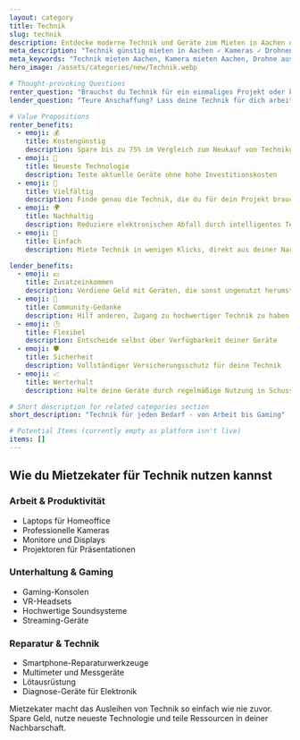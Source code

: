 ```yaml
---
layout: category
title: Technik
slug: technik
description: Entdecke moderne Technik und Geräte zum Mieten in Aachen und Umgebung
meta_description: "Technik günstig mieten in Aachen ✓ Kameras ✓ Drohnen ✓ Werkzeuge und mehr. Entdecke innovative Technik in deiner Nachbarschaft mit Mietzekater."
meta_keywords: "Technik mieten Aachen, Kamera mieten Aachen, Drohne ausleihen, Gaming Equipment, Elektronik Geräte, lokaler Verleih Aachen"
hero_image: /assets/categories/new/Technik.webp

# Thought-provoking Questions
renter_question: "Brauchst du Technik für ein einmaliges Projekt oder kurzzeitig?"
lender_question: "Teure Anschaffung? Lass deine Technik für dich arbeiten!"

# Value Propositions
renter_benefits:
  - emoji: 💰
    title: Kostengünstig
    description: Spare bis zu 75% im Vergleich zum Neukauf von Technikgeräten
  - emoji: 🔬
    title: Neueste Technologie
    description: Teste aktuelle Geräte ohne hohe Investitionskosten
  - emoji: 🌈
    title: Vielfältig
    description: Finde genau die Technik, die du für dein Projekt brauchst
  - emoji: 🌍
    title: Nachhaltig
    description: Reduziere elektronischen Abfall durch intelligentes Teilen
  - emoji: 🤝
    title: Einfach
    description: Miete Technik in wenigen Klicks, direkt aus deiner Nachbarschaft

lender_benefits:
  - emoji: 💵
    title: Zusatzeinkommen
    description: Verdiene Geld mit Geräten, die sonst ungenutzt herumstehen
  - emoji: 🤲
    title: Community-Gedanke
    description: Hilf anderen, Zugang zu hochwertiger Technik zu haben
  - emoji: 🕒
    title: Flexibel
    description: Entscheide selbst über Verfügbarkeit deiner Geräte
  - emoji: 🛡️
    title: Sicherheit
    description: Vollständiger Versicherungsschutz für deine Technik
  - emoji: 📈
    title: Werterhalt
    description: Halte deine Geräte durch regelmäßige Nutzung in Schuss

# Short description for related categories section
short_description: "Technik für jeden Bedarf - von Arbeit bis Gaming"

# Potential Items (currently empty as platform isn't live)
items: []
---
```


## Wie du Mietzekater für Technik nutzen kannst

<div class="use-cases-grid">
  <div class="use-case-card">
    <h3><i class="fas fa-laptop"></i> Arbeit & Produktivität</h3>
    <ul>
      <li>Laptops für Homeoffice</li>
      <li>Professionelle Kameras</li>
      <li>Monitore und Displays</li>
      <li>Projektoren für Präsentationen</li>
    </ul>
  </div>

  <div class="use-case-card">
    <h3><i class="fas fa-gamepad"></i> Unterhaltung & Gaming</h3>
    <ul>
      <li>Gaming-Konsolen</li>
      <li>VR-Headsets</li>
      <li>Hochwertige Soundsysteme</li>
      <li>Streaming-Geräte</li>
    </ul>
  </div>

  <div class="use-case-card">
    <h3><i class="fas fa-tools"></i> Reparatur & Technik</h3>
    <ul>
      <li>Smartphone-Reparaturwerkzeuge</li>
      <li>Multimeter und Messgeräte</li>
      <li>Lötausrüstung</li>
      <li>Diagnose-Geräte für Elektronik</li>
    </ul>
  </div>
</div>

Mietzekater macht das Ausleihen von Technik so einfach wie nie zuvor. Spare Geld, nutze neueste Technologie und teile Ressourcen in deiner Nachbarschaft.
